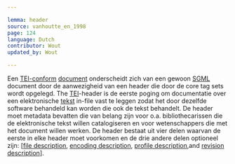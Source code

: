 ```yaml
---

lemma: header
source: vanhoutte_en_1998
page: 124
language: Dutch
contributor: Wout
updated_by: Wout

---
```


Een [TEI-conform](TEIConformant) [document](document.html) onderscheidt zich van een gewoon [SGML](SGML.html) document door de aanwezigheid van een header die door de core tag sets wordt opgelegd. The [TEI](TEI.html)-header is de eerste poging om documentatie over een elektronische [tekst](text.html) in-file vast te leggen zodat het door dezelfde software behandeld kan worden die ook de tekst behandelt. De header moet metadata bevatten die van belang zijn voor o.a. bibliothecarissen die de elektronische tekst willen catalogiseren en voor wetenschappers die met het document willen werken. De header bestaat uit vier delen waarvan de eerste in elke header moet voorkomen en de drie andere delen optioneel zijn: [[file description](fileDescription.html), [encoding description](encodingDescription.html), [profile description](profileDescription.html),and [revision description](revisionDescription.html)].
